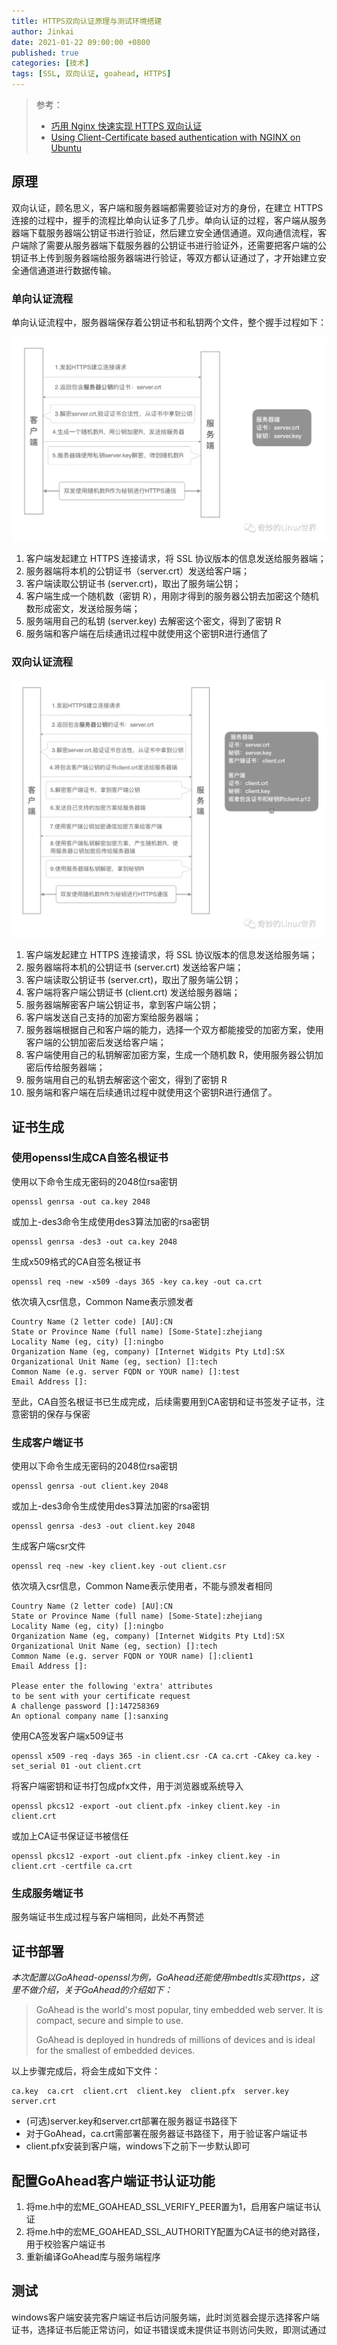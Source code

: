 ```yaml
---
title: HTTPS双向认证原理与测试环境搭建
author: Jinkai
date: 2021-01-22 09:00:00 +0800
published: true
categories: [技术]
tags: [SSL, 双向认证, goahead, HTTPS]
---
```


>参考：
>
>- [巧用 Nginx 快速实现 HTTPS 双向认证](<https://blog.csdn.net/easylife206/article/details/107776854>)
>- [Using Client-Certificate based authentication with NGINX on Ubuntu](<https://www.ssltrust.com.au/help/setup-guides/client-certificate-authentication>)

## 原理

双向认证，顾名思义，客户端和服务器端都需要验证对方的身份，在建立 HTTPS 连接的过程中，握手的流程比单向认证多了几步。单向认证的过程，客户端从服务器端下载服务器端公钥证书进行验证，然后建立安全通信通道。双向通信流程，客户端除了需要从服务器端下载服务器的公钥证书进行验证外，还需要把客户端的公钥证书上传到服务器端给服务器端进行验证，等双方都认证通过了，才开始建立安全通信通道进行数据传输。

### 单向认证流程

单向认证流程中，服务器端保存着公钥证书和私钥两个文件，整个握手过程如下：

![单向认证](/assets/img/2021-01-22-Mutual-authentication/单向认证.png)

1. 客户端发起建立 HTTPS 连接请求，将 SSL 协议版本的信息发送给服务器端；
2. 服务器端将本机的公钥证书（server.crt）发送给客户端；
3. 客户端读取公钥证书 (server.crt)，取出了服务端公钥；
4. 客户端生成一个随机数（密钥 R），用刚才得到的服务器公钥去加密这个随机数形成密文，发送给服务端；
5. 服务端用自己的私钥 (server.key) 去解密这个密文，得到了密钥 R
6. 服务端和客户端在后续通讯过程中就使用这个密钥R进行通信了

### 双向认证流程

![双向认证](/assets/img/2021-01-22-Mutual-authentication/双向认证.png)

1. 客户端发起建立 HTTPS 连接请求，将 SSL 协议版本的信息发送给服务端；
2. 服务器端将本机的公钥证书 (server.crt) 发送给客户端；
3. 客户端读取公钥证书 (server.crt)，取出了服务端公钥；
4. 客户端将客户端公钥证书 (client.crt) 发送给服务器端；
5. 服务器端解密客户端公钥证书，拿到客户端公钥；
6. 客户端发送自己支持的加密方案给服务器端；
7. 服务器端根据自己和客户端的能力，选择一个双方都能接受的加密方案，使用客户端的公钥加密后发送给客户端；
8. 客户端使用自己的私钥解密加密方案，生成一个随机数 R，使用服务器公钥加密后传给服务器端；
9. 服务端用自己的私钥去解密这个密文，得到了密钥 R
10. 服务端和客户端在后续通讯过程中就使用这个密钥R进行通信了。

## 证书生成

### 使用openssl生成CA自签名根证书

使用以下命令生成无密码的2048位rsa密钥

```console
openssl genrsa -out ca.key 2048
```

或加上-des3命令生成使用des3算法加密的rsa密钥

```console
openssl genrsa -des3 -out ca.key 2048
```

生成x509格式的CA自签名根证书

```console
openssl req -new -x509 -days 365 -key ca.key -out ca.crt
```

依次填入csr信息，Common Name表示颁发者

```console
Country Name (2 letter code) [AU]:CN
State or Province Name (full name) [Some-State]:zhejiang
Locality Name (eg, city) []:ningbo
Organization Name (eg, company) [Internet Widgits Pty Ltd]:SX
Organizational Unit Name (eg, section) []:tech
Common Name (e.g. server FQDN or YOUR name) []:test
Email Address []:
```

至此，CA自签名根证书已生成完成，后续需要用到CA密钥和证书签发子证书，注意密钥的保存与保密

### 生成客户端证书

使用以下命令生成无密码的2048位rsa密钥

```console
openssl genrsa -out client.key 2048
```

或加上-des3命令生成使用des3算法加密的rsa密钥

```console
openssl genrsa -des3 -out client.key 2048
```

生成客户端csr文件

```console
openssl req -new -key client.key -out client.csr
```

依次填入csr信息，Common Name表示使用者，不能与颁发者相同

```console
Country Name (2 letter code) [AU]:CN
State or Province Name (full name) [Some-State]:zhejiang
Locality Name (eg, city) []:ningbo
Organization Name (eg, company) [Internet Widgits Pty Ltd]:SX
Organizational Unit Name (eg, section) []:tech
Common Name (e.g. server FQDN or YOUR name) []:client1
Email Address []:

Please enter the following 'extra' attributes
to be sent with your certificate request
A challenge password []:147258369
An optional company name []:sanxing
```

使用CA签发客户端x509证书

```console
openssl x509 -req -days 365 -in client.csr -CA ca.crt -CAkey ca.key -set_serial 01 -out client.crt
```

将客户端密钥和证书打包成pfx文件，用于浏览器或系统导入

```console
openssl pkcs12 -export -out client.pfx -inkey client.key -in client.crt
```

或加上CA证书保证证书被信任

```console
openssl pkcs12 -export -out client.pfx -inkey client.key -in client.crt -certfile ca.crt
```

### 生成服务端证书

服务端证书生成过程与客户端相同，此处不再赘述

## 证书部署

*本次配置以GoAhead-openssl为例，GoAhead还能使用mbedtls实现https，这里不做介绍，关于GoAhead的介绍如下：*

>GoAhead is the world's most popular, tiny embedded web server. It is compact, secure and simple to use.
>
>GoAhead is deployed in hundreds of millions of devices and is ideal for the smallest of embedded devices.

以上步骤完成后，将会生成如下文件：

```console
ca.key  ca.crt  client.crt  client.key  client.pfx  server.key  server.crt
```

- (可选)server.key和server.crt部署在服务器证书路径下
- 对于GoAhead，ca.crt需部署在服务器证书路径下，用于验证客户端证书
- client.pfx安装到客户端，windows下之前下一步默认即可

## 配置GoAhead客户端证书认证功能

1. 将me.h中的宏ME_GOAHEAD_SSL_VERIFY_PEER置为1，启用客户端证书认证
2. 将me.h中的宏ME_GOAHEAD_SSL_AUTHORITY配置为CA证书的绝对路径，用于校验客户端证书
3. 重新编译GoAhead库与服务端程序

## 测试

windows客户端安装完客户端证书后访问服务端，此时浏览器会提示选择客户端证书，选择证书后能正常访问，如证书错误或未提供证书则访问失败，即测试通过